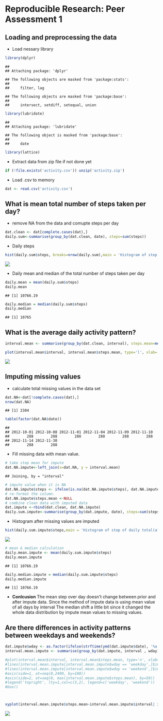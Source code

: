 # Reproducible Research: Peer Assessment 1


## Loading and preprocessing the data

* Load nessary library

```r
library(dplyr)
```

```
## 
## Attaching package: 'dplyr'
```

```
## The following objects are masked from 'package:stats':
## 
##     filter, lag
```

```
## The following objects are masked from 'package:base':
## 
##     intersect, setdiff, setequal, union
```

```r
library(lubridate)
```

```
## 
## Attaching package: 'lubridate'
```

```
## The following object is masked from 'package:base':
## 
##     date
```

```r
library(lattice)
```
* Extract data from zip file if not done yet  

```r
if (!file.exists('activity.csv')) unzip('activity.zip')
```
* Load .csv to memory  

```r
dat <- read.csv('activity.csv')
```

## What is mean total number of steps taken per day?

* remove NA from the data and comupte steps per day

```r
dat.clean <- dat[complete.cases(dat),]
daily.sum<-summarise(group_by(dat.clean, date), steps=sum(steps))
```

* Daily steps

```r
hist(daily.sum$steps, breaks=nrow(daily.sum),main = 'Histogram of step of daily total', xlab = 'Daily Steps')
```

![](PA1_template_files/figure-html/unnamed-chunk-5-1.png)<!-- -->

* Daily mean and median of the total number of steps taken per day 


```r
daily.mean = mean(daily.sum$steps)
daily.mean
```

```
## [1] 10766.19
```

```r
daily.median = median(daily.sum$steps)
daily.median
```

```
## [1] 10765
```
## What is the average daily activity pattern?


```r
interval.mean <- summarise(group_by(dat.clean, interval), steps.mean=mean(steps))

plot(interval.mean$interval, interval.mean$steps.mean, type='l', xlab='measure interval( minutes)', ylab = 'Average steps')
```

![](PA1_template_files/figure-html/unnamed-chunk-7-1.png)<!-- -->

## Imputing missing values
* calculate total missing values in the data set

```r
dat.NA<-dat[!complete.cases(dat),]
nrow(dat.NA)
```

```
## [1] 2304
```

```r
table(factor(dat.NA$date))
```

```
## 
## 2012-10-01 2012-10-08 2012-11-01 2012-11-04 2012-11-09 2012-11-10 
##        288        288        288        288        288        288 
## 2012-11-14 2012-11-30 
##        288        288
```
* Fill missing data with mean value.

```r
# take step mean for impute
dat.NA.impute<-left_join(x=dat.NA, y = interval.mean)
```

```
## Joining, by = "interval"
```

```r
# impute value when it is NA
dat.NA.impute$steps <- ifelse(is.na(dat.NA.impute$steps), dat.NA.impute$steps.mean, dat.NA.impute$steps)
# re-format the column.
dat.NA.impute$steps.mean <-NULL
# combine clean data with imputed data
dat.impute <-rbind(dat.clean, dat.NA.impute)
daily.sum.impute<-summarise(group_by(dat.impute, date), steps=sum(steps))
```
* Histogram after missing values are imputed

```r
hist(daily.sum.impute$steps,main = 'Histogram of step of daily total(after imputed data)', xlab = 'Daily Steps', breaks=nrow(daily.sum.impute))
```

![](PA1_template_files/figure-html/unnamed-chunk-10-1.png)<!-- -->

```r
# mean & median calculation
daily.mean.impute <- mean(daily.sum.impute$steps)
daily.mean.impute
```

```
## [1] 10766.19
```

```r
daily.median.impute = median(daily.sum.impute$steps)
daily.median.impute
```

```
## [1] 10766.19
```
* **Conlcusion** The mean step over day doesn't change between prior and after impute data. Since the method of impute data is using mean value of all days by interval
The median shift a little bit since it changed the whole data distribution by impute mean values to missing values.
## Are there differences in activity patterns between weekdays and weekends?


```r
dat.impute$wday <- as.factor(ifelse(strftime(ymd(dat.impute$date), '%a') %in% c('Mon', 'Tue','Wed', 'Thu', 'Fri'), 'weekday', 'weekend'))
interval.mean.impute <- summarise(group_by(dat.impute, interval , wday), steps.mean=mean(steps))

#plot(interval.mean$interval, interval.mean$steps.mean, type='n', xlab='measure interval( minutes)', ylab = 'Average steps', axes=FALSE)
#lines(interval.mean.impute[interval.mean.impute$wday == 'weekday',]$interval, interval.mean.impute[interval.mean.impute$wday == 'weekday',]$steps.mean, type='l', col=3)
#lines(interval.mean.impute[interval.mean.impute$wday == 'weekend',]$interval, interval.mean.impute[interval.mean.impute$wday == 'weekend',]$steps.mean, type='l', col=2)
#axis(side=1, at=seq(0,2400, by=100))
#axis(side=2, at=seq(0, max(interval.mean.impute$steps.mean), by=50))
#legend('topright', lty=1,col=c(3,2), legend=c('weekday', 'weekend'))
#box()



xyplot(interval.mean.impute$steps.mean~interval.mean.impute$interval| interval.mean.impute$wday  , type='l',layout=c(1,2) , xlab='Interval', ylab='Number of steps')
```

![](PA1_template_files/figure-html/unnamed-chunk-11-1.png)<!-- -->
